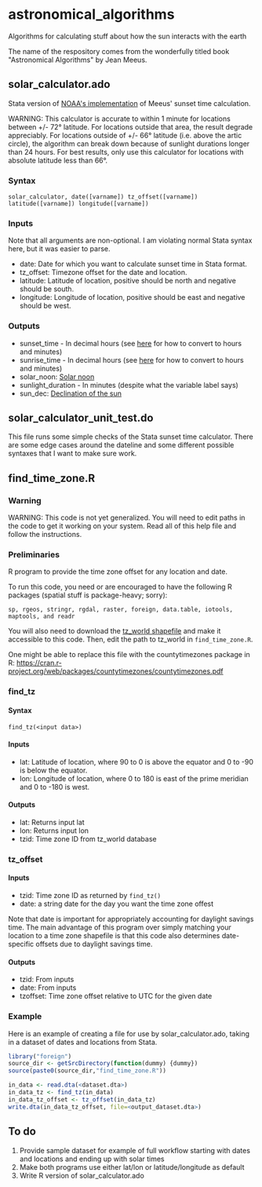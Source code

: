 # astronomical_algorithms
Algorithms for calculating stuff about how the sun interacts with the earth

The name of the respository comes from the wonderfully titled book "Astronomical Algorithms" by Jean Meeus.

## solar_calculator.ado ##
Stata version of [NOAA's implementation](http://www.esrl.noaa.gov/gmd/grad/solcalc/calcdetails.html) of Meeus' sunset time calculation. 

WARNING: This calculator is accurate to within 1 minute for locations between +/- 72° latitude. For locations outside that area, the result degrade appreciably. For locations outside of +/- 66° latitude (i.e. above the artic circle), the algorithm can break down because of sunlight durations longer than 24 hours. For best results, only use this calculator for locations with absolute latitude less than 66°.

### Syntax ###
    solar_calculator, date([varname]) tz_offset([varname]) latitude([varname]) longitude([varname])

### Inputs ###
Note that all arguments are non-optional. I am violating normal Stata syntax here, but it was easier to parse.

* date: Date for which you want to calculate sunset time in Stata format.
* tz_offset: Timezone offset for the date and location.
* latitude: Latitude of location, positive should be north and negative should be south.
* longitude: Longitude of location, positive should be east and negative should be west.

### Outputs ###
* sunset_time - In decimal hours (see [here](https://www.stata.com/statalist/archive/2009-08/msg00303.html) for how to convert to hours and minutes)
* sunrise_time - In decimal hours (see [here](https://www.stata.com/statalist/archive/2009-08/msg00303.html) for how to convert to hours and minutes)
* solar_noon: [Solar noon](https://en.wikipedia.org/wiki/Noon#Solar_noon)
* sunlight_duration - In minutes (despite what the variable label says)
* sun_dec: [Declination of the sun](https://en.wikipedia.org/wiki/Position_of_the_Sun#Declination_of_the_Sun_as_seen_from_Earth)



## solar_calculator_unit_test.do ##
This file runs some simple checks of the Stata sunset time calculator. There are some edge cases around the dateline and some different possible syntaxes that I want to make sure work.

## find_time_zone.R ##
### Warning ###
WARNING: This code is not yet generalized. You will need to edit paths in the code to get it working on your system. Read all of this help file and follow the instructions. 

### Preliminaries ###
R program to provide the time zone offset for any location and date. 

To run this code, you need or are encouraged to have the following R packages (spatial stuff is package-heavy; sorry):
```
sp, rgeos, stringr, rgdal, raster, foreign, data.table, iotools, maptools, and readr
```

You will also need to download the [tz_world shapefile](http://efele.net/maps/tz/world/) and make it accessible to this code. Then, edit the path to tz_world in `find_time_zone.R`.

One might be able to replace this file with the countytimezones package in R: https://cran.r-project.org/web/packages/countytimezones/countytimezones.pdf

### find_tz ###
#### Syntax ####
`find_tz(<input data>)`

#### Inputs ####
* lat: Latitude of location, where 90 to 0 is above the equator and 0 to -90 is below the equator.
* lon: Longitude of location, where 0 to 180 is east of the prime meridian and 0 to -180 is west.



#### Outputs ####
* lat: Returns input lat
* lon: Returns input lon
* tzid: Time zone ID from tz_world database

### tz_offset ###
#### Inputs ####
* tzid: Time zone ID as returned by `find_tz()`
* date: a string date for the day you want the time zone offest

Note that date is important for appropriately accounting for daylight savings time. The main advantage of this program over simply matching your location to a time zone shapefile is that this code also determines date-specific offsets due to daylight savings time.

#### Outputs ####
* tzid: From inputs
* date: From inputs
* tzoffset: Time zone offset relative to UTC for the given date

### Example ###
Here is an example of creating a file for use by solar_calculator.ado, taking in a dataset of dates and locations from Stata.
```R
library("foreign")
source_dir <- getSrcDirectory(function(dummy) {dummy})
source(paste0(source_dir,"find_time_zone.R"))

in_data <- read.dta(<dataset.dta>)
in_data_tz <- find_tz(in_data)
in_data_tz_offset <- tz_offset(in_data_tz)
write.dta(in_data_tz_offset, file=<output_dataset.dta>)
```

## To do ##
1. Provide sample dataset for example of full workflow starting with dates and locations and ending up with solar times
2. Make both programs use either lat/lon or latitude/longitude as default
3. Write R version of solar_calculator.ado
